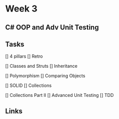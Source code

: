 # Week 3

## C# OOP and Adv Unit Testing

## Tasks

[] 4 pillars
[] Retro

[] Classes and Struts
[] Inheritance

[] Polymorphism
[] Comparing Objects

[] SOLID
[] Collections

[] Collections Part II
[] Advanced Unit Testing
[] TDD

## Links
